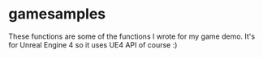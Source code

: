 # gamesamples

These functions are some of the functions I wrote for my game demo. 
It's for Unreal Engine 4 so it uses UE4 API of course :)
